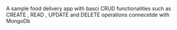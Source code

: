 A sample food delivery app with basci CRUD functionalities such as CREATE , READ , UPDATE and DELETE operations connecetde with MongoDb
